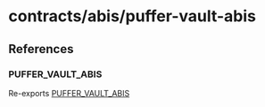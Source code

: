 # contracts/abis/puffer-vault-abis

## References

### PUFFER\_VAULT\_ABIS

Re-exports [PUFFER_VAULT_ABIS](puffer-vault-abis.md#puffer_vault_abis)
